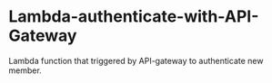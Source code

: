 # Lambda-authenticate-with-API-Gateway
Lambda function that triggered by API-gateway to authenticate new member.
